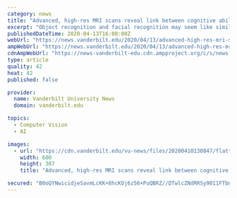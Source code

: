 ```yaml
---
category: news
title: "Advanced, high-res MRI scans reveal link between cognitive abilities and ‘tree ring’ layers in the brain"
excerpt: "Object recognition and facial recognition may seem like similar abilities, but new research finds that these behaviors are on the opposite ends of the spectrum when it comes to physical signatures in the brain. According to a new study, published by a team of scientists at Vanderbilt, both recognition abilities are associated with the same ..."
publishedDateTime: 2020-04-13T16:00:00Z
webUrl: "https://news.vanderbilt.edu/2020/04/13/advanced-high-res-mri-scans-reveal-link-between-cognitive-abilities-and-tree-ring-layers-in-the-brain/"
ampWebUrl: "https://news.vanderbilt.edu/2020/04/13/advanced-high-res-mri-scans-reveal-link-between-cognitive-abilities-and-tree-ring-layers-in-the-brain/amp/"
cdnAmpWebUrl: "https://news-vanderbilt-edu.cdn.ampproject.org/c/s/news.vanderbilt.edu/2020/04/13/advanced-high-res-mri-scans-reveal-link-between-cognitive-abilities-and-tree-ring-layers-in-the-brain/amp/"
type: article
quality: 42
heat: 42
published: false

provider:
  name: Vanderbilt University News
  domain: vanderbilt.edu

topics:
  - Computer Vision
  - AI

images:
  - url: "https://cdn.vanderbilt.edu/vu-news/files/20200410130847/flatten-the-curve-600x307.jpg"
    width: 600
    height: 307
    title: "Advanced, high-res MRI scans reveal link between cognitive abilities and ‘tree ring’ layers in the brain"

secured: "B0oQYNwicidjeSavmLcKK+8hcKOj6z56+PuQBRZ//DTwlcZNdRRSy9011FTbnRZSs1hX3R4QirHG79o0cSVCIck64zjEYzhn2A0MtdTsvm7o5S0RI2IbCEftjsKzCijeGFXsJbTjuYpxugtfGBB0OuJc5WzVrzjzGGydxolPbrl8NEP0sQfMFkgIebKJPaQE7UVdeYlXw7sWSg4vsgKOErI4A0gE+1ZGTF4rg6/9NrDYQGa3ikgkj9iAX+5EqAwia9lx7kde4OvO0MFAFggNLx6pdJRPGpnpQd7/N7Fpw5prNAfCNnAvHj+B7vp7dYcLT/b4xnTZMlEDC0w+LyLRECeDWRAn2tVGpswUvE10AagwuLGAl9r311bifgEmxJeKG+xJPz0O3vby3lG/+x++S7gbNNn8ln6oBMt4tk1kbudJm93bDqUh191mLbxQR9Wo9mdIPC5BKzsziLHgt1ZR6uyCIyi/XVoANFRTXECMYP4=;YnkF2KJ8CZcXWGjHY8zlfg=="
---
```


